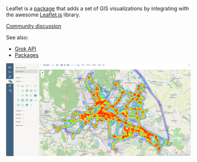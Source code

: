 Leaflet is a [package](https://datagrok.ai/help/develop/develop#packages) 
that adds a set of GIS visualizations by integrating with the awesome
[Leaflet.js](https://leafletjs.com/) library.  

[Community discussion](https://community.datagrok.ai/t/teaser-leaflet-js-based-map/133)

See also: 
  * [Grok API](https://datagrok.ai/help/develop/grok-api)
  * [Packages](https://datagrok.ai/help/develop/develop#packages)

![](../../help/develop/how-to/leaflet-heat.png)